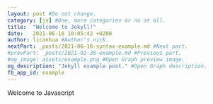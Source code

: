 ```yaml
---
layout: post #Do not change.
category: [js] #One, more categories or no at all.
title:  "Welcome to Jekyll!"
date:   2021-06-16 10:05:42 +0200
author: licanhua #Author's nick.
nextPart: _posts/2021-06-16-syntax-example.md #Next part.
#prevPart: _posts/2021-01-30-example.md #Previous part.
#og_image: assets/example.png #Open Graph preview image.
og_description: "Jekyll example post." #Open Graph description.
fb_app_id: example
---
```


Welcome to Javascript